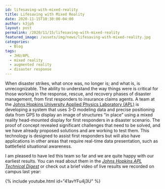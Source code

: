 ```yaml
---
id: lifesaving-with-mixed-reality
title: Lifesaving with Mixed Reality
date: 2020-11-15T10:30:00-04:00
author: k3jph
layout: post
permalink: /2020/11/15/lifesaving-with-mixed-reality
featured_image: /assets/img/news/lifesaving-with-mixed-reality.jpg
categories:
  - Blog
tags:
  - JHU/APL
  - mixed reality
  - augmented reality
  - disaster response
---
```


When disaster strikes, what once was, no longer is; and what is,
is unrecognizable. The ability to understand the way things were
is critical for those working in the response, rescue, and recovery
phases of disaster management, from first responders to insurance
claims agents. A team at the [Johns Hopkins University Applied Physics
Laboratory (APL)](https://www.jhuapl.edu) is developing a system that 
uses 3-D modeling data
and precise positioning data from GPS to display an image of
structures “in place” using a mixed reality head-mounted display
for first responders in a disaster scenario. The proof of concept
revealed significant challenges that need to be solved, and we have
already proposed solutions and are working to test them. This
technology is designed to assist first responders but will also
have applications in other areas that require real-time data
presentation, such as battlefield situational awareness.

I am pleased to have led this team so far and we are quite happy with
our earliest results.  You can read about them in the _[Johns Hopkins 
APL Technical Digest](https://www.jhuapl.edu/Content/techdigest/pdf/V35-N03/35-03-Howard.pdf)_ or check out a brief video of live
results we recorded on campus last year:

{% include youtube.html id="41avYFu4j3U" %}

